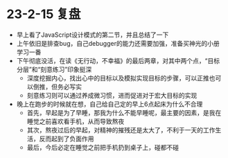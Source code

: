 # 23-2-15 复盘

- 早上看了JavaScript设计模式的第二节，并且总结了一下
- 上午依旧是排查bug，自己debugger的能力还需要加强，准备买神光的小册学习一番
- 下午彻底没活，在读《无行动，不幸福》的最后两章，对其中两个点，“目标分层”和“刻意练习”印象挺深
  - 深度挖掘内心，找出心中的目标以及模拟实现目标的步骤，可以正推也可以倒推，但务必写实
  - 刻意练习则可以通过养成微习惯，进而促进对于宏大目标的实现
- 晚上在跑步的时候就在想，自己给自己定的早上6点起床为什么不合理
  - 首先，早起是为了早睡，那我为什么不能早睡呢，最主要的因素，是我在睡觉之前喜欢看手机，从而导致熬夜
  - 其次，熬夜过后的早起，对精神的摧残还是太大了，不利于一天的工作生活，反而起到了负面作用
  - 最后，今后必定在睡觉之前把手机扔到桌子上，碰都不碰 
